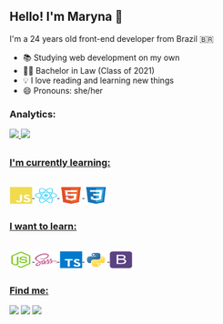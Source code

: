 ## Hello! I'm Maryna 👋

I'm a 24 years old front-end developer from Brazil 🇧🇷

 - 📚 Studying web development on my own
 - 👩‍🎓 Bachelor in Law (Class of 2021)
 - 💡 I love reading and learning new things
 - 😄 Pronouns: she/her

### Analytics:
<div>
  <a href="https://github.com/marynakao">
  <img height="180em" src="https://github-readme-stats.vercel.app/api?username=marynakao&show_icons=true&theme=dracula&include_all_commits=true&count_private=true"/>
  <img height="180em" src="https://github-readme-stats.vercel.app/api/top-langs/?username=marynakao&layout=compact&langs_count=7&theme=dracula"/>
</div>
 
 ## 
 
### I'm currently learning:
 
<div style="display: inline_block"><br>
  <img align="center" alt="Maryna-Js" height="30" width="40" src="https://raw.githubusercontent.com/devicons/devicon/master/icons/javascript/javascript-plain.svg">
  <img align="center" alt="Maryna-React" height="30" width="40" src="https://raw.githubusercontent.com/devicons/devicon/master/icons/react/react-original.svg">
  <img align="center" alt="Maryna-HTML" height="30" width="40" src="https://raw.githubusercontent.com/devicons/devicon/master/icons/html5/html5-original.svg">
  <img align="center" alt="Maryna-CSS" height="30" width="40" src="https://raw.githubusercontent.com/devicons/devicon/master/icons/css3/css3-original.svg">
</div>
  
 ##
 
### I want to learn:

<div style="display: inline_block"><br>
    <img align="center" alt="Maryna-Node" height="30" width="40" src="https://raw.githubusercontent.com/devicons/devicon/master/icons/nodejs/nodejs-original.svg">
  <img align="center" alt="Maryna-Sass" height="30" width="40" src="https://raw.githubusercontent.com/devicons/devicon/master/icons/sass/sass-original.svg">
  <img align="center" alt="Maryna-Typescript" height="30" width="40" src="https://raw.githubusercontent.com/devicons/devicon/master/icons/typescript/typescript-plain.svg">
  <img align="center" alt="Maryna-Python" height="30" width="40" src="https://raw.githubusercontent.com/devicons/devicon/master/icons/python/python-original.svg">
  <img align="center" alt="Maryna-Bootstrap" height="30" width="40" src="https://raw.githubusercontent.com/devicons/devicon/master/icons/bootstrap/bootstrap-plain.svg">
</div>
 
 ##
  
  ### Find me:
 
<div>
    <a href="https://www.linkedin.com/in/maryna-kao" target="_blank"><img src="https://img.shields.io/badge/-LinkedIn-%230077B5?style=for-the-badge&logo=linkedin&logoColor=white" target="_blank"></a>
    <a href = "mailto:maryna.kao@outlook.com"><img src="https://img.shields.io/badge/Microsoft_Outlook-0078D4?style=for-the-badge&logo=microsoft-outlook&logoColor=white" target="_blank"></a>
  <a href="https://instagram.com/marynakao_" target="_blank"><img src="https://img.shields.io/badge/-Instagram-%23E4405F?style=for-the-badge&logo=instagram&logoColor=white" target="_blank"></a>
</div>

